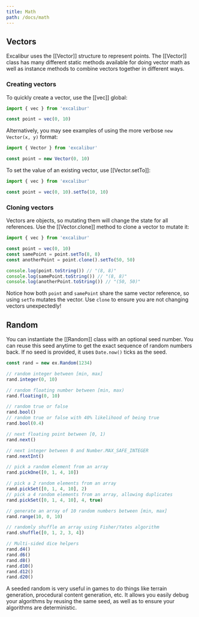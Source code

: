 ```yaml
---
title: Math
path: /docs/math
---
```


## Vectors

Excalibur uses the [[Vector]] structure to represent points. The [[Vector]] class has many different static methods available for doing vector math as well as instance methods to combine vectors together in different ways.

### Creating vectors

To quickly create a vector, use the [[vec]] global:

```ts
import { vec } from 'excalibur'

const point = vec(0, 10)
```

Alternatively, you may see examples of using the more verbose `new Vector(x, y)` format:

```ts
import { Vector } from 'excalibur'

const point = new Vector(0, 10)
```

To set the value of an existing vector, use [[Vector.setTo]]:

```ts
import { vec } from 'excalibur'

const point = vec(0, 10).setTo(10, 10)
```

### Cloning vectors

Vectors are objects, so mutating them will change the state for all references. Use the [[Vector.clone]] method to clone a vector to mutate it:

```ts
import { vec } from 'excalibur'

const point = vec(0, 10)
const samePoint = point.setTo(8, 8)
const anotherPoint = point.clone().setTo(50, 50)

console.log(point.toString()) // "(8, 8)"
console.log(samePoint.toString()) // "(8, 8)"
console.log(anotherPoint.toString()) // "(50, 50)"
```

Notice how both `point` and `samePoint` share the same vector reference, so using `setTo` mutates the vector. Use `clone` to ensure you are not changing vectors unexpectedly!

## Random

You can instantiate the [[Random]] class with an optional seed number. You can
reuse this seed anytime to get the exact sequence of random numbers back. If no
seed is provided, it uses `Date.now()` ticks as the seed.

```ts
const rand = new ex.Random(1234)

// random integer between [min, max]
rand.integer(0, 10)

// random floating number between [min, max)
rand.floating(0, 10)

// random true or false
rand.bool()
// random true or false with 40% likelihood of being true
rand.bool(0.4)

// next floating point between [0, 1)
rand.next()

// next integer between 0 and Number.MAX_SAFE_INTEGER
rand.nextInt()

// pick a random element from an array
rand.pickOne([0, 1, 4, 10])

// pick a 2 random elements from an array
rand.pickSet([0, 1, 4, 10], 2)
// pick a 4 random elements from an array, allowing duplicates
rand.pickSet([0, 1, 4, 10], 4, true)

// generate an array of 10 random numbers between [min, max]
rand.range(10, 0, 10)

// randomly shuffle an array using Fisher/Yates algorithm
rand.shuffle([0, 1, 2, 3, 4])

// Multi-sided dice helpers
rand.d4()
rand.d6()
rand.d8()
rand.d10()
rand.d12()
rand.d20()
```

A seeded random is very useful in games to do things like terrain generation, procedural
content generation, etc. It allows you easily debug your algorithms by reusing
the same seed, as well as to ensure your algorithms are deterministic.
